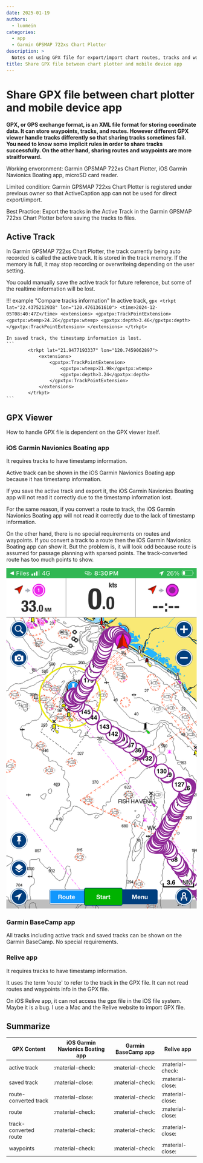 ```yaml
---
date: 2025-01-19
authors:
  - luomein
categories:
  - app
  - Garmin GPSMAP 722xs Chart Plotter
description: >
  Notes on using GPX file for export/import chart routes, tracks and waypoints when it works and when it not.
title: Share GPX file between chart plotter and mobile device app
---
```


# Share GPX file between chart plotter and mobile device app

__GPX, or GPS exchange format, is an XML file format for storing coordinate data. It can store waypoints, tracks, and routes. However different GPX viewer handle tracks differently so that sharing tracks sometimes fail. You need to know some implicit rules in order to share tracks successfully. On the other hand, sharing routes and waypoints are more straitforward.__

Working envoronment: Garmin GPSMAP 722xs Chart Plotter, iOS Garmin Navionics Boating app, microSD card reader.

Limited condition: Garmin GPSMAP 722xs Chart Plotter is registered under previous owner so that ActiveCaption app can not be used for direct export/import.

Best Practice: Export the tracks in the Active Track in the Garmin GPSMAP 722xs Chart Plotter before saving the tracks to files.

<!-- more -->

## Active Track

In Garmin GPSMAP 722xs Chart Plotter, the track currently being auto recorded is called the active track. It is stored in the track memory. If the memory is full, it may stop recording or overwriteing depending on the user setting.

You could manually save the active track for future reference, but some of the realtime information will be lost. 

!!! example "Compare tracks information"
    In active track,
    ```gpx
            <trkpt lat="22.4375212938" lon="120.4761361610">
                <time>2024-12-05T08:40:47Z</time>
                <extensions>
                    <gpxtpx:TrackPointExtension>
                        <gpxtpx:wtemp>24.26</gpxtpx:wtemp>
                        <gpxtpx:depth>3.46</gpxtpx:depth>
                    </gpxtpx:TrackPointExtension>
                </extensions>
            </trkpt>
    ```

    In saved track, the timestamp information is lost.
    ```
            <trkpt lat="21.9477193337" lon="120.7459062897">
                <extensions>
                    <gpxtpx:TrackPointExtension>
                        <gpxtpx:wtemp>21.98</gpxtpx:wtemp>
                        <gpxtpx:depth>3.24</gpxtpx:depth>
                    </gpxtpx:TrackPointExtension>
                </extensions>
            </trkpt>
    ```

## GPX Viewer

How to handle GPX file is dependent on the GPX viewer itself. 

### iOS Garmin Navionics Boating app

It requires tracks to have timestamp information.

Active track can be shown in the iOS Garmin Navionics Boating app because it has timestamp information.

If you save the active track and export it, the iOS Garmin Navionics Boating app will not read it correctly due to the timestamp information lost.

For the same reason, if you convert a route to track, the iOS Garmin Navionics Boating app will not read it correctly due to the lack of timestamp information.

On the other hand, there is no special requirements on routes and waypoints. If you convert a track to a route then the iOS Garmin Navionics Boating app can show it. But the problem is, it will look odd because route is assumed for passage planning with sparsed points. The track-converted route has too much points to show.

![track-converted route][track-converted route]

  [track-converted route]: share-gpx-file-between-chart-plotter-and-mobile-device-app/track-converted-route.png

### Garmin BaseCamp app

All tracks including active track and saved tracks can be shown on the Garmin BaseCamp. No special requirements.

### Relive app

It requires tracks to have timestamp information.

It uses the term 'route' to refer to the track in the GPX file. It can not read routes and waypoints info in the GPX file.

On iOS Relive app, it can not access the gpx file in the iOS file system. Maybe it is a bug. I use a Mac and the Relive website to import GPX file.

## Summarize
  
| GPX Content      | iOS Garmin Navionics Boating app  |  Garmin BaseCamp app      |  Relive app |
| ----------- | ------------------------------------ | --------------------- | -- |
| active track       | :material-check:     |:material-check:     |:material-check:     |
| saved track       | :material-close:   |:material-check:     | :material-close:  |
| route-converted track    | :material-close:     |:material-check:     |:material-close:   |
| route  | :material-check:     |:material-check:     |:material-close:   |
| track-converted route  | :material-check:     |:material-check:     |:material-close:   |
| waypoints  | :material-check:     |:material-check:     |:material-close:   |






